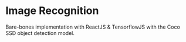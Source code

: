 # Image Recognition

Bare-bones implementation with ReactJS & TensorflowJS with the Coco SSD object detection model.
